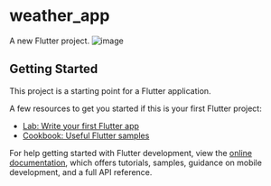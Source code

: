 # weather_app

A new Flutter project.
![image](https://github.com/euginekardash/weather_app_with_api_flutter/assets/149491157/fb044bf5-3675-4b54-a8b0-f5dc48a47ef3)


## Getting Started

This project is a starting point for a Flutter application.

A few resources to get you started if this is your first Flutter project:

- [Lab: Write your first Flutter app](https://docs.flutter.dev/get-started/codelab)
- [Cookbook: Useful Flutter samples](https://docs.flutter.dev/cookbook)

For help getting started with Flutter development, view the
[online documentation](https://docs.flutter.dev/), which offers tutorials,
samples, guidance on mobile development, and a full API reference.
